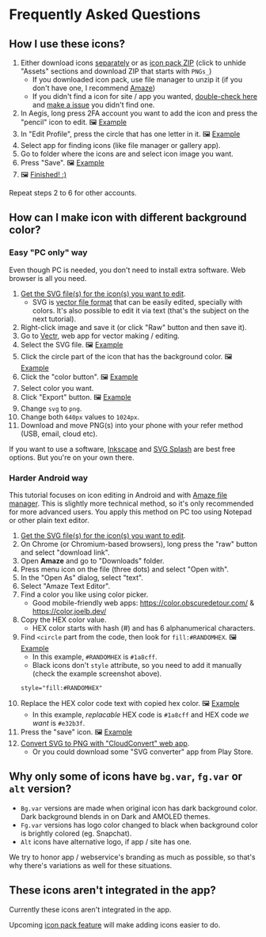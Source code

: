 # Frequently Asked Questions

## How I use these icons?

1. Either download icons [separately](/PNG) or as [icon pack ZIP](../../releases/latest) (click to unhide "Assets" sections and download ZIP that starts with `PNGs_`)
   - If you downloaded icon pack, use file manager to unzip it (if you don't have one, I recommend [Amaze](https://github.com/TeamAmaze/AmazeFileManager/blob/master/README.md))
   - If you didn't find a icon for site / app you wanted, [double-check here](full_preview.md) and [make a issue](https://github.com/krisu5/aegis-icons/issues) you didn't find one.
2. In Aegis, long press 2FA account you want to add the icon and press the "pencil" icon to edit. 🖼 [Example](https://user-images.githubusercontent.com/3540275/80872785-e875dc80-8cbc-11ea-8451-0fff3ed4565f.png)
3. In "Edit Profile", press the circle that has one letter in it. 🖼 [Example](https://user-images.githubusercontent.com/3540275/80872798-f9bee900-8cbc-11ea-9a7d-c0f94a675044.png)
4. Select app for finding icons (like file manager or gallery app).
5. Go to folder where the icons are and select icon image you want.
6. Press "Save". 🖼 [Example](https://user-images.githubusercontent.com/3540275/80872809-08a59b80-8cbd-11ea-88cf-39c932fc4710.png)
7. 🖼 [Finished! :)](https://user-images.githubusercontent.com/3540275/80872810-093e3200-8cbd-11ea-9615-9a343ccb7756.png)

Repeat steps 2 to 6 for other accounts.

## How can I make icon with different background color?

### Easy "PC only" way

Even though PC is needed, you don't need to install extra software. Web browser is all you need.

1. [Get the SVG file(s) for the icon(s) you want to edit](/SVG).
	- SVG is [vector file format](https://simple.wikipedia.org/wiki/Vector_graphics) that can  be easily edited, specially with colors. It's also possible to edit it via text (that's the subject on the next tutorial).
2. Right-click image and save it (or click "Raw" button and then save it).
3. Go to [Vectr](https://vectr.com/new), web app for vector making / editing.
4. Select the SVG file. 🖼 [Example](https://user-images.githubusercontent.com/3540275/81182238-34bf6600-8fb6-11ea-958c-05d1bf46ce7f.png)
5. Click the circle part of the icon that has the background color. 🖼 [Example](https://user-images.githubusercontent.com/3540275/81182240-35f09300-8fb6-11ea-975f-48a84888714e.png)
6. Click the "color button". 🖼 [Example](https://user-images.githubusercontent.com/3540275/81182244-36892980-8fb6-11ea-8b8c-8702bda5ec09.png)
7. Select color you want.
8. Click "Export" button. 🖼 [Example](https://user-images.githubusercontent.com/3540275/81184942-a947d400-8fb9-11ea-9a62-194430b7f6e4.png)
9. Change `svg` to `png`.
10. Change both `640px` values to `1024px`.
11. Download and move PNG(s) into your phone with your refer method (USB, email, cloud etc).

If you want to use a software, [Inkscape](https://inkscape.org/) and [SVG Splash](https://www.svgsplash.com/) are best free options. But you're on your own there.

### Harder Android way

This tutorial focuses on icon editing in Android and with [Amaze file manager](https://github.com/TeamAmaze/AmazeFileManager/blob/master/README.md). This is slightly more technical method, so it's only recommended for more advanced users. You apply this method on PC too using Notepad or other plain text editor.

1. [Get the SVG file(s) for the icon(s) you want to edit](/SVG).
2. On Chrome (or Chromium-based browsers), long press the "raw" button and select "download link".
3. Open **Amaze** and go to "Downloads" folder.
4. Press menu icon on the file (three dots) and select "Open with".
5. In the "Open As" dialog, select "text".
6. Select "Amaze Text Editor".
7. Find a color you like using color picker.
   - Good mobile-friendly web apps: https://color.obscuredetour.com/ & https://color.joelb.dev/
8. Copy the HEX color value.
   - HEX color starts with hash (#) and has 6 alphanumerical characters.
9. Find `<circle` part from the code, then look for `fill:#RANDOMHEX`. 🖼 [Example](https://user-images.githubusercontent.com/3540275/115146777-ac1fc580-a060-11eb-9e85-d010ca23da52.png)
   - In this example, `#RANDOMHEX` is `#1a8cff`.
   - Black icons don't `style` attribute, so you need to add it manually (check the example screenshot above).
   ```
   style="fill:#RANDOMHEX"
   ```
9. Replace the HEX color code text with copied hex color. 🖼 [Example](https://user-images.githubusercontent.com/3540275/115147154-564c1d00-a062-11eb-8972-2729903a5530.png)
   - In this example, *replacable* HEX code is `#1a8cff` and HEX code *we want* is `#e32b3f`.
10. Press the "save" icon. 🖼 [Example](https://user-images.githubusercontent.com/3540275/115147156-56e4b380-a062-11eb-9f2b-aebb6e9fc839.png)
11. [Convert SVG to PNG with "CloudConvert" web app](https://cloudconvert.com/svg-to-png).
	- Or you could download some "SVG converter" app from Play Store.

## Why only some of icons have `bg.var`, `fg.var` or `alt` version?

- `Bg.var` versions are made when original icon has dark background color. Dark background blends in on Dark and AMOLED themes. 
- `Fg.var` versions has logo color changed to black when background color is brightly colored (eg. Snapchat).
- `Alt` icons have alternative logo, if app / site has one.

We try to honor app / webservice's branding as much as possible, so that's why there's variations as well for these situations.

## These icons aren't integrated in the app?

Currently these icons aren't integrated in the app.

Upcoming [icon pack feature](https://github.com/beemdevelopment/Aegis/issues/509) will make adding icons easier to do.

